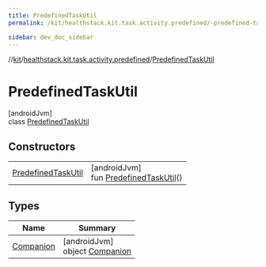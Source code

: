 ```yaml
---
title: PredefinedTaskUtil
permalink: /kit/healthstack.kit.task.activity.predefined/-predefined-task-util/index.html

sidebar: dev_doc_sidebar
---
```

//[kit](../../../index.html)/[healthstack.kit.task.activity.predefined](../index.html)/[PredefinedTaskUtil](index.html)



# PredefinedTaskUtil



[androidJvm]\
class [PredefinedTaskUtil](index.html)



## Constructors


| | |
|---|---|
| [PredefinedTaskUtil](-predefined-task-util.html) | [androidJvm]<br>fun [PredefinedTaskUtil](-predefined-task-util.html)() |


## Types


| Name | Summary |
|---|---|
| [Companion](-companion/index.html) | [androidJvm]<br>object [Companion](-companion/index.html) |

